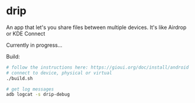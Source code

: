 # drip
An app that let's you share files between multiple devices.
It's like Airdrop or KDE Connect

Currently in progress...

Build:
```sh
# follow the instructions here: https://gioui.org/doc/install/android
# connect to device, physical or virtual
./build.sh

# get log messages
adb logcat -s drip-debug
```
